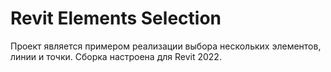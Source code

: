# Revit Elements Selection
Проект является примером реализации выбора нескольких элементов, линии и точки. Сборка настроена для Revit 2022.

